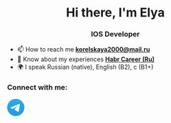 <h1 align="center">Hi there, I'm Elya</h1>
<h3 align="center">IOS Developer</h3>

- 📫 How to reach me **korelskaya2000@mail.ru**
- 📄 Know about my experiences [**Habr Career (Ru)**](https://habr.com/ru/articles/721940/)
- 🌍 I speak Russian (native), English (B2), c (B1+)

### Connect with me:
<p align="left">
<a href="https://t.me/tu_amante" target="blank"><img align="center" 
src="https://raw.githubusercontent.com/KorelskayaElya/KorelskayaElya/main/images/Telegram.svg" alt="KorelskayaElya" height="40" width="40" /></a>
</p>
